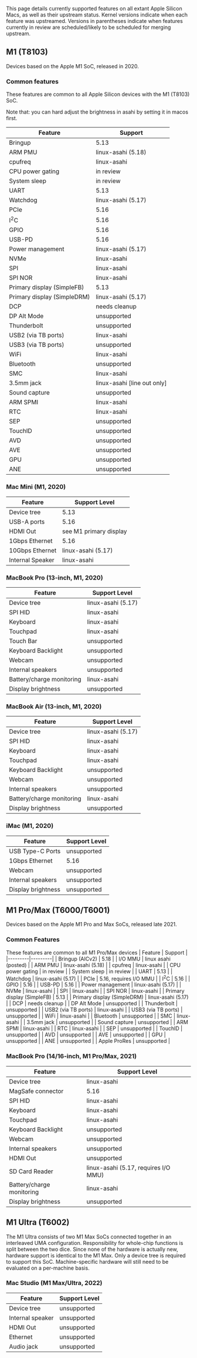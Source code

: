 This page details currently supported features on all extant Apple Silicon Macs, as well as their upstream status. Kernel versions indicate when each feature was upstreamed. Versions in parentheses indicate when features currently in review are scheduled/likely to be scheduled for merging upstream.

## M1 (T8103)
Devices based on the Apple M1 SoC, released in 2020.

### Common features
These features are common to all Apple Silicon devices with the M1 (T8103) SoC.

Note that: you can hard adjust the brightness in asahi by setting it in macos first.

| Feature | Support |
|---------|---------|
| Bringup | 5.13 |
| ARM PMU | linux-asahi (5.18) |
| cpufreq | linux-asahi |
| CPU power gating | in review |
| System sleep | in review |
| UART | 5.13 |
| Watchdog | linux-asahi (5.17) |
| PCIe | 5.16 |
| I<sup>2</sup>C | 5.16 |
| GPIO | 5.16 |
| USB-PD | 5.16 |
| Power management | linux-asahi (5.17) |
| NVMe | linux-asahi |
| SPI | linux-asahi |
| SPI NOR | linux-asahi |
| Primary display (SimpleFB) | 5.13 |
| Primary display (SimpleDRM) | linux-asahi (5.17) |
| DCP | needs cleanup |
| DP Alt Mode | unsupported |
| Thunderbolt | unsupported |
| USB2 (via TB ports) | linux-asahi |
| USB3 (via TB ports) | unsupported |
| WiFi | linux-asahi |
| Bluetooth | unsupported |
| SMC | linux-asahi |
| 3.5mm jack | linux-asahi [line out only] |
| Sound capture | unsupported |
| ARM SPMI | linux-asahi |
| RTC | linux-asahi |
| SEP | unsupported |
| TouchID | unsupported |
| AVD | unsupported |
| AVE | unsupported |
| GPU | unsupported |
| ANE | unsupported |

### Mac Mini (M1, 2020)
| Feature | Support Level |
|---------|---------------|
| Device tree | 5.13 |
| USB-A ports | 5.16 |
| HDMI Out | see M1 primary display |
| 1Gbps Ethernet | 5.16 |
| 10Gbps Ethernet | linux-asahi (5.17) |
| Internal Speaker | linux-asahi |

### MacBook Pro (13-inch, M1, 2020)
| Feature | Support Level |
|---------|---------------|
| Device tree | linux-asahi (5.17) |
| SPI HID | linux-asahi |
| Keyboard | linux-asahi |
| Touchpad | linux-asahi |
| Touch Bar | unsupported |
| Keyboard Backlight | unsupported |
| Webcam | unsupported |
| Internal speakers | unsupported |
| Battery/charge monitoring | linux-asahi |
| Display brightness | unsupported |

### MacBook Air (13-inch, M1, 2020)
| Feature | Support Level |
|---------|---------------|
| Device tree | linux-asahi (5.17) |
| SPI HID | linux-asahi |
| Keyboard | linux-asahi |
| Touchpad | linux-asahi |
| Keyboard Backlight | unsupported |
| Webcam | unsupported |
| Internal speakers | unsupported |
| Battery/charge monitoring | linux-asahi |
| Display brightness | unsupported |

### iMac (M1, 2020)
| Feature | Support Level |
|---------|---------------|
| USB Type-C Ports | unsupported |
| 1Gbps Ethernet | 5.16 |
| Webcam | unsupported |
| Internal speakers | unsupported |
| Display brightness | unsupported |


## M1 Pro/Max (T6000/T6001)
Devices based on the Apple M1 Pro and Max SoCs, released late 2021.

### Common Features
These features are common to all M1 Pro/Max devices
| Feature | Support |
|---------|---------|
| Bringup (AICv2) | 5.18 |
| I/O MMU | linux asahi (posted) |
| ARM PMU | linux-asahi (5.18) |
| cpufreq | linux-asahi |
| CPU power gating | in review |
| System sleep | in review |
| UART | 5.13 |
| Watchdog | linux-asahi (5.17) |
| PCIe | 5.16, requires I/O MMU |
| I<sup>2</sup>C | 5.16 |
| GPIO | 5.16 |
| USB-PD | 5.16 |
| Power management | linux-asahi (5.17) |
| NVMe | linux-asahi |
| SPI | linux-asahi |
| SPI NOR | linux-asahi |
| Primary display (SimpleFB) | 5.13 |
| Primary display (SimpleDRM) | linux-asahi (5.17) |
| DCP | needs cleanup |
| DP Alt Mode | unsupported |
| Thunderbolt | unsupported |
| USB2 (via TB ports) | linux-asahi |
| USB3 (via TB ports) | unsupported |
| WiFi | linux-asahi |
| Bluetooth | unsupported |
| SMC | linux-asahi |
| 3.5mm jack | unsupported |
| Sound capture | unsupported |
| ARM SPMI | linux-asahi |
| RTC | linux-asahi |
| SEP | unsupported |
| TouchID | unsupported |
| AVD | unsupported |
| AVE | unsupported |
| GPU | unsupported |
| ANE | unsupported |
| Apple ProRes | unsupported |

### MacBook Pro (14/16-inch, M1 Pro/Max, 2021)
| Feature | Support Level |
|---------|---------------|
| Device tree | linux-asahi |
| MagSafe connector | 5.16 |
| SPI HID | linux-asahi |
| Keyboard | linux-asahi |
| Touchpad | linux-asahi |
| Keyboard Backlight | unsupported |
| Webcam | unsupported |
| Internal speakers | unsupported |
| HDMI Out | unsupported |
| SD Card Reader | linux-asahi (5.17, requires I/O MMU) |
| Battery/charge monitoring | linux-asahi |
| Display brightness | unsupported |


## M1 Ultra (T6002)
The M1 Ultra consists of two M1 Max SoCs connected together
in an interleaved UMA configuration. Responsibility for whole-chip functions
is split between the two dice. Since none of the hardware is actually
new, hardware support is identical to the M1 Max. Only a device tree
is required to support this SoC. Machine-specific hardware will still
need to be evaluated on a per-machine basis.

### Mac Studio (M1 Max/Ultra, 2022)
| Feature | Support Level |
| ------- | ------------- |
| Device tree | unsupported |
| Internal speaker | unsupported |
| HDMI Out | unsupported |
| Ethernet | unsupported |
| Audio jack | unsupported |

